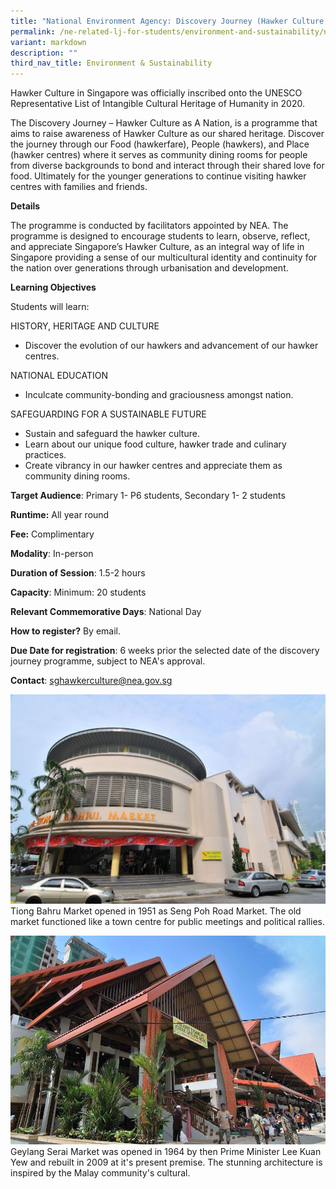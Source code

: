 ```yaml
---
title: "National Environment Agency: Discovery Journey (Hawker Culture As A Nation)"
permalink: /ne-related-lj-for-students/environment-and-sustainability/nea-hawker-culture-as-a-nation/
variant: markdown
description: ""
third_nav_title: Environment & Sustainability
---
```

Hawker Culture in Singapore was officially inscribed onto the UNESCO Representative List of Intangible Cultural Heritage of Humanity in 2020.

The Discovery Journey – Hawker Culture as A Nation, is a programme that aims to raise awareness of Hawker Culture as our shared heritage. Discover the journey through our Food (hawkerfare), People (hawkers), and Place (hawker centres) where it serves as community dining rooms for people from diverse backgrounds to bond and interact through their shared love for food. Ultimately for the younger generations to continue visiting hawker centres with families and friends.

**Details**
	
The programme is conducted by facilitators appointed by NEA.  The programme is designed to encourage students to learn, observe, reflect, and appreciate Singapore’s Hawker Culture, as an integral way of life in Singapore providing a sense of our multicultural identity and continuity for the nation over generations through urbanisation and development.

**Learning Objectives**

Students will learn:  

HISTORY, HERITAGE AND CULTURE 
* Discover the evolution of our hawkers and advancement of our hawker centres. 

NATIONAL EDUCATION 
* Inculcate community-bonding and graciousness amongst nation. 

SAFEGUARDING FOR A SUSTAINABLE FUTURE 
* Sustain and safeguard the hawker culture. 
* Learn about our unique food culture, hawker trade and culinary practices. 
* Create vibrancy in our hawker centres and appreciate them as community dining rooms.

**Target Audience**: Primary 1- P6 students, Secondary 1- 2 students

**Runtime:** All year round	

**Fee:** Complimentary	

**Modality**: In-person
	
**Duration of Session**: 1.5-2 hours

**Capacity**: Minimum: 20 students
	
**Relevant Commemorative Days**: National Day	

**How to register?** By email.	

**Due Date for registration**: 6 weeks prior the selected date of the discovery journey programme, subject to NEA's approval.	
	
**Contact**: sghawkerculture@nea.gov.sg

![](/images/TBM_for_NECRG.jpg)
Tiong Bahru Market opened in 1951 as Seng Poh Road Market. The old market functioned like a town centre for public meetings and political rallies.

![](/images/GSM_for_NECRG.JPG)
Geylang Serai Market was opened in 1964 by then Prime Minister Lee Kuan Yew and rebuilt in 2009 at it's present premise. The stunning architecture is inspired by the Malay community's cultural.